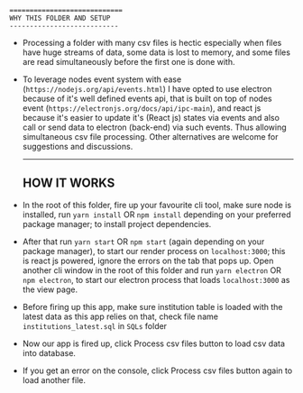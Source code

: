     ============================
    WHY THIS FOLDER AND SETUP
    ---------------------------
*   Processing a folder with many csv files is hectic especially when files have
huge streams of data, some data is lost to memory, and some files are read
simultaneously before the first one is done with.
*   To leverage nodes event system with ease (`https://nodejs.org/api/events.html`)
I have opted to use electron because of it's well defined events api, that is  built on top
of nodes event (`https://electronjs.org/docs/api/ipc-main`), and react js because
it's easier to update it's (React js) states via events and also call or send data
to electron (back-end) via such events. Thus allowing simultaneous csv file processing.
    Other alternatives are welcome for suggestions and discussions.
    
    ---------------
    HOW IT WORKS
    ----------------
*   In the root of this folder, fire up your favourite cli tool, make sure node is installed,
run `yarn install` OR `npm install` depending on your preferred package manager; to install
project dependencies.

*   After that run `yarn start` OR `npm start` (again depending on your package manager), to
start our render process on `localhost:3000`; this is react js powered, ignore the errors on
the tab that pops up. Open another cli window in the root of this folder and run `yarn electron`
OR `npm electron`, to start our electron process that loads `localhost:3000` as the view page.

*   Before firing up this app, make sure institution table is loaded with the latest data
as this app relies on that, check file name `institutions_latest.sql` in `SQLs` folder

*   Now our app is fired up, click Process csv files button to load csv data into database.
*   If you get an error on the console, click Process csv files button again to load another file.
